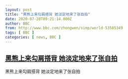 ```yaml
---
layout: post
title: "黑熊上来勾肩搭背 她淡定地来了张自拍"
date: 2020-07-28T09:21:14.000Z
author: BBC
from: http://www.bbc.com/zhongwen/simp/world-53565349
tags: [ BBC ]
categories: [ news, BBC ]
---
```

<!--1595928074000-->
[黑熊上来勾肩搭背 她淡定地来了张自拍](http://www.bbc.com/zhongwen/simp/world-53565349)
------

<div>
黑熊上来勾肩搭背 她淡定地来了张自拍
</div>
